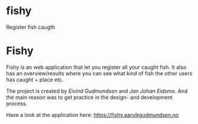 # fishy
Register fish caugth

<h1>Fishy</h1>
<p>Fishy is an web application that let you register all your caught fish. It also has an overview/results where you can see
what kind of fish the other users has caught + place etc.</p>

<p>The project is created by <em>Eivind Gudmundsen</em> and <em>Jan Johan Eidsmo</em>. And the main reason was
to get practice in the design- and development process.</p>

<p>Have a look at the application here: <a href="https://fishy.aarvikgudmundsen.no">https://fishy.aarvikgudmundsen.no</a>
